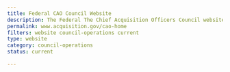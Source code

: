 ```yaml
---
title: Federal CAO Council Website
description: The Federal The Chief Acquisition Officers Council website.
permalink: www.acquisition.gov/cao-home
filters: website council-operations current
type: website
category: council-operations
status: current

---
```


